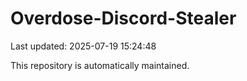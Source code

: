 # Overdose-Discord-Stealer

Last updated: 2025-07-19 15:24:48

This repository is automatically maintained.
